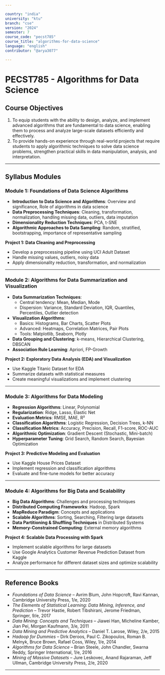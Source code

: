 ```yaml
---

country: "india"
university: "ktu"
branch: "cse"
version: "2024"
semester: 7
course_code: "pecst785"
course_title: "algorithms-for-data-science"
language: "english"
contributor: "@arya3077"

---
```


# PECST785 - Algorithms for Data Science

## Course Objectives

1. To equip students with the ability to design, analyze, and implement advanced algorithms that are fundamental to data science, enabling them to process and analyze large-scale datasets efficiently and effectively.  
2. To provide hands-on experience through real-world projects that require students to apply algorithmic techniques to solve data science problems, strengthen practical skills in data manipulation, analysis, and interpretation.  

---

## Syllabus Modules

### Module 1: Foundations of Data Science Algorithms 

- **Introduction to Data Science and Algorithms**: Overview and significance, Role of algorithms in data science  
- **Data Preprocessing Techniques**: Cleaning, transformation, normalization, handling missing data, outliers, data imputation  
- **Dimensionality Reduction Techniques**: PCA, t-SNE  
- **Algorithmic Approaches to Data Sampling**: Random, stratified, bootstrapping, importance of representative sampling  

**Project 1: Data Cleaning and Preprocessing**  
- Develop a preprocessing pipeline using UCI Adult Dataset  
- Handle missing values, outliers, noisy data  
- Apply dimensionality reduction, transformation, and normalization  

---

### Module 2: Algorithms for Data Summarization and Visualization

- **Data Summarization Techniques**:  
  - Central tendency: Mean, Median, Mode  
  - Dispersion: Variance, Standard Deviation, IQR, Quantiles, Percentiles, Outlier detection  
- **Visualization Algorithms**:  
  - Basics: Histograms, Bar Charts, Scatter Plots  
  - Advanced: Heatmaps, Correlation Matrices, Pair Plots  
  - Tools: Matplotlib, Seaborn, Plotly  
- **Data Grouping and Clustering**: k-means, Hierarchical Clustering, DBSCAN  
- **Association Rule Learning**: Apriori, FP-Growth  

**Project 2: Exploratory Data Analysis (EDA) and Visualization**  
- Use Kaggle Titanic Dataset for EDA  
- Summarize datasets with statistical measures  
- Create meaningful visualizations and implement clustering  

---

### Module 3: Algorithms for Data Modeling 

- **Regression Algorithms**: Linear, Polynomial  
- **Regularization**: Ridge, Lasso, Elastic Net  
- **Evaluation Metrics**: RMSE, MAE, R²  
- **Classification Algorithms**: Logistic Regression, Decision Trees, k-NN  
- **Classification Metrics**: Accuracy, Precision, Recall, F1-score, ROC-AUC  
- **Algorithmic Optimization**: Gradient Descent (Stochastic, Mini-batch)  
- **Hyperparameter Tuning**: Grid Search, Random Search, Bayesian Optimization  

**Project 3: Predictive Modeling and Evaluation**  
- Use Kaggle House Prices Dataset  
- Implement regression and classification algorithms  
- Evaluate and fine-tune models for better accuracy  

---

### Module 4: Algorithms for Big Data and Scalability 

- **Big Data Algorithms**: Challenges and processing techniques  
- **Distributed Computing Frameworks**: Hadoop, Spark  
- **MapReduce Paradigm**: Concepts and applications  
- **Scalable Algorithms**: Sorting, Searching, Filtering large datasets  
- **Data Partitioning & Shuffling Techniques** in Distributed Systems  
- **Memory-Constrained Computing**: External memory algorithms  

**Project 4: Scalable Data Processing with Spark**  
- Implement scalable algorithms for large datasets  
- Use Google Analytics Customer Revenue Prediction Dataset from Kaggle  
- Analyze performance for different dataset sizes and optimize scalability  

---

## Reference Books

- *Foundations of Data Science* – Avrim Blum, John Hopcroft, Ravi Kannan, Cambridge University Press, 1/e, 2020  
- *The Elements of Statistical Learning: Data Mining, Inference, and Prediction* – Trevor Hastie, Robert Tibshirani, Jerome Friedman, Springer, 9/e, 2017  
- *Data Mining: Concepts and Techniques* – Jiawei Han, Micheline Kamber, Jian Pei, Morgan Kaufmann, 3/e, 2011  
- *Data Mining and Predictive Analytics* – Daniel T. Larose, Wiley, 2/e, 2015  
- *Hadoop for Dummies* – Dirk Deroos, Paul C. Zikopoulos, Roman B. Melnyk, Bruce Brown, Rafael Coss, Wiley, 1/e, 2014  
- *Algorithms for Data Science* – Brian Steele, John Chandler, Swarna Reddy, Springer International, 1/e, 2016  
- *Mining of Massive Datasets* – Jure Leskovec, Anand Rajaraman, Jeff Ullman, Cambridge University Press, 2/e, 2020  

---

